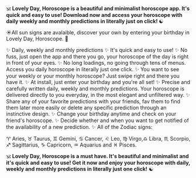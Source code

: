 🕉️ <b>Lovely Day, Horoscope is a beautiful and minimalist horoscope app. It's quick and easy to use! Download now and access your horoscope with daily weekly and monthly predictions in literally just on click!  </b>☯️

☀️All sun signs are avalaible, discover your own by entering your birthday in Lovely Day, Horoscope. 🌙

✨ Daily, weekly and monthly predictions
✨ It's quick and easy to use!
✨ No fuss, just open the app and there you go, your horoscope of the day is right in front of your eyes.
✨ No long loadings, no going through tens of menus. Access you daily horoscope in literally just one click.
✨ You want to see your weekly or your monthly horoscope? Just swipe right and there you have it.
✨ At install, just enter your birthday and you're all set! 
✨ Precise and carefully written daily, weekly and monthly predictions. Your horoscope is delivered directly to you everyday, in the most elegant and unfiltered way.
✨ Share any of your favorite predictions with your friends, fav them to find them later more easily or delete any specific prediction through an instinctive design.
✨ Change your birthday anytime and check on your friend's horoscope.
✨ Decide whether and when you want to get notified of the availability of a new prediction.
✨ All of the Zodiac signs:

♈ Aries, ♉ Taurus, ♊ Gemini, ♋ Cancer, ♌ Leo, ♍ Virgo,♎ Libra, ♏ Scorpio, ♐ Sagittarius, ♑ Capricorn, ♒ Aquarius and ♓ Pisces.

🕉️ <b>Lovely Day, Horoscope is a must have. It's beautiful and minimalist and it's quick and easy to use! Get it now and enjoy your horoscope with daily, weekly and monthly predictions in literally just one click!</b> ☯️
